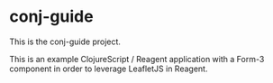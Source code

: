 # conj-guide

This is the conj-guide project.

This is an example ClojureScript / Reagent application with a Form-3 component in order to leverage LeafletJS in Reagent.
